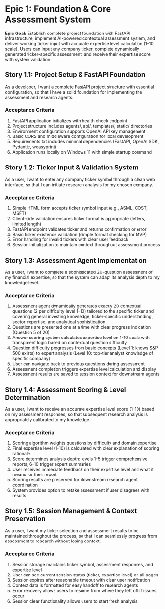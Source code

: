 # Epic 1: Foundation & Core Assessment System

**Epic Goal:** Establish complete project foundation with FastAPI infrastructure, implement AI-powered contextual assessment system, and deliver working ticker input with accurate expertise level calculation (1-10 scale). Users can input any company ticker, complete dynamically generated ticker-specific assessment, and receive their expertise score with system validation.

## Story 1.1: Project Setup & FastAPI Foundation
As a developer,
I want a complete FastAPI project structure with essential configuration,
so that I have a solid foundation for implementing the assessment and research agents.

### Acceptance Criteria
1. FastAPI application initializes with health check endpoint
2. Project structure includes agents/, api/, templates/, static/ directories
3. Environment configuration supports OpenAI API key management
4. Basic CORS and middleware configuration for local development
5. Requirements.txt includes minimal dependencies (FastAPI, OpenAI SDK, Pydantic, weasyprint)
6. Application runs locally on Windows 11 with simple startup command

## Story 1.2: Ticker Input & Validation System
As a user,
I want to enter any company ticker symbol through a clean web interface,
so that I can initiate research analysis for my chosen company.

### Acceptance Criteria
1. Simple HTML form accepts ticker symbol input (e.g., ASML, COST, MSFT)
2. Client-side validation ensures ticker format is appropriate (letters, limited length)
3. FastAPI endpoint validates ticker and returns confirmation or error
4. Basic ticker existence validation (simple format checking for MVP)
5. Error handling for invalid tickers with clear user feedback
6. Session initialization to maintain context throughout assessment process

## Story 1.3: Assessment Agent Implementation
As a user,
I want to complete a sophisticated 20-question assessment of my financial expertise,
so that the system can adapt its analysis depth to my knowledge level.

### Acceptance Criteria
1. Assessment agent dynamically generates exactly 20 contextual questions (2 per difficulty level 1-10) tailored to the specific ticker and covering general investing knowledge, ticker-specific understanding, sector expertise, and analytical sophistication
2. Questions are presented one at a time with clear progress indication (Question 5 of 20)
3. Answer scoring system calculates expertise level on 1-10 scale with transparent logic based on contextual question difficulty
4. Question difficulty progresses from basic concepts (Level 1: knows S&P 500 exists) to expert analysis (Level 10: top-tier analyst knowledge of specific company)
5. User can navigate back to previous questions during assessment
6. Assessment completion triggers expertise level calculation and display
7. Assessment results are saved to session context for downstream agents

## Story 1.4: Assessment Scoring & Level Determination
As a user,
I want to receive an accurate expertise level score (1-10) based on my assessment responses,
so that subsequent research analysis is appropriately calibrated to my knowledge.

### Acceptance Criteria
1. Scoring algorithm weights questions by difficulty and domain expertise
2. Final expertise level (1-10) is calculated with clear explanation of scoring rationale
3. Score determines analysis depth: levels 1-5 trigger comprehensive reports, 6-10 trigger expert summaries
4. User receives immediate feedback on their expertise level and what it means for their report
5. Scoring results are preserved for downstream research agent coordination
6. System provides option to retake assessment if user disagrees with results

## Story 1.5: Session Management & Context Preservation
As a user,
I want my ticker selection and assessment results to be maintained throughout the process,
so that I can seamlessly progress from assessment to research without losing context.

### Acceptance Criteria
1. Session storage maintains ticker symbol, assessment responses, and expertise level
2. User can see current session status (ticker, expertise level) on all pages
3. Session expires after reasonable timeout with clear user notification
4. Context data is formatted for easy handoff to research agents
5. Error recovery allows users to resume from where they left off if issues occur
6. Session clear functionality allows users to start fresh analysis
